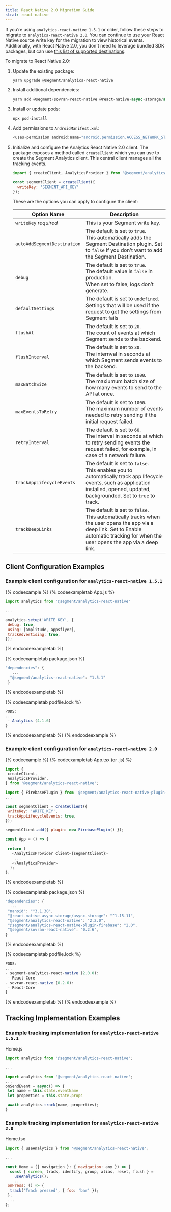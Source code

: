 ```yaml
---
title: React Native 2.0 Migration Guide
strat: react-native
---
```


If you’re using `analytics-react-native 1.5.1` or older, follow these steps to migrate to `analytics-react-native 2.0`. You can continue to use your React Native source write key for the migration to view historical events. Additionally, with React Native 2.0, you don't need to leverage bundled SDK packages, but can use [this list of supported destinations](/docs/connections/sources/catalog/libraries/mobile/react-native#supported-destinations).

To migrate to React Native 2.0:

1. Update the existing package:
    ```js
    yarn upgrade @segment/analytics-react-native
    ```
2. Install additional dependencies:
    ```js
    yarn add @segment/sovran-react-native @react-native-async-storage/async-storage
    ```

3. Install or update pods:
    ```js
    npx pod-install
    ```

3. Add permissions to `AndroidManifest.xml`:
    ```js
    <uses-permission android:name="android.permission.ACCESS_NETWORK_STATE" />
    ```

4. Initialize and configure the Analytics React Native 2.0 client. The package exposes a method called `createClient` which you can use to create the Segment Analytics client. This central client manages all the tracking events.
    ```js
    import { createClient, AnalyticsProvider } from '@segment/analytics-react-native';

    const segmentClient = createClient({
      writeKey: 'SEGMENT_API_KEY'
    });
    ```

    These are the options you can apply to configure the client:

    | Option Name                 | Description                                                                                                                                                                                |
    | --------------------------- | ------------------------------------------------------------------------------------------------------------------------------------------------------------------------------------------ |
    | `writeKey` *required*         | This is your Segment write key.                                                                                                                                                            |
    | `autoAddSegmentDestination` | The default is set to `true`.<br>This automatically adds the Segment Destination plugin. Set to `false` if you don’t want to add the Segment Destination.                                  |
    | `debug`                     | The default is set to `true`. <br>The default value is `false` in production.<br>When set to false, logs don’t generate.                                                                   |
    | `defaultSettings`           | The default is set to `undefined`.<br>Settings that will be used if the request to get the settings from Segment fails                                                                     |
    | `flushAt`                   | The default is set to `20`.<br>The count of events at which Segment sends to the backend.                                                                                                  |
    | `flushInterval`             | The default is set to `30`.<br>The internval in seconds at which Segment sends events to the backend.                                                                                      |
    | `maxBatchSize`              | The default is set to `1000`.<br>The maxiumum batch size of how many events to send to the API at once.                                                                                    |
    | `maxEventsToRetry`          | The default is set to `1000`.<br>The maximum number of events needed to retry sending if the initial request failed.                                                                       |
    | `retryInterval`             | The default is set to `60`.<br>The interval in seconds at which to retry sending events the request failed, for example, in case of a network failure.                                     |
    | `trackAppLifecycleEvents`   | The default is set to `false`.<br>This enables you to automatically track app lifecycle events, such as application installed, opened, updated, backgrounded. Set to `true` to track.      |
    | `trackDeepLinks`            | The default is set to `false`.<br>This automatically tracks when the user opens the app via a deep link. Set to Enable automatic tracking for when the user opens the app via a deep link. |

## Client Configuration Examples
### Example client configuration for `analytics-react-native 1.5.1`

{% codeexample %}
{% codeexampletab App.js %}
```js
import analytics from '@segment/analytics-react-native'

...

analytics.setup('WRITE_KEY', {
 debug: true,
 using: [amplitude, appsflyer],
 trackAdvertising: true,
});
```
{% endcodeexampletab %}

{% codeexampletab package.json %}
```js
"dependencies": {
   ...
  "@segment/analytics-react-native": "1.5.1"
 }
```
{% endcodeexampletab %}

{% codeexampletab podfile.lock %}
```js
PODS:
...
 - Analytics (4.1.6)
}
```
{% endcodeexampletab %}
{% endcodeexample %}

### Example client configuration for `analytics-react-native 2.0`

{% codeexample %}
{% codeexampletab App.tsx (or .js) %}
```js
import {
 createClient,
 AnalyticsProvider,
} from '@segment/analytics-react-native';

import { FirebasePlugin } from '@segment/analytics-react-native-plugin-firebase';
...

const segmentClient = createClient({
 writeKey: 'WRITE_KEY',
 trackAppLifecycleEvents: true,
});

segmentClient.add({ plugin: new FirebasePlugin() });

const App = () => {
 ...
 return (
   <AnalyticsProvider client={segmentClient}>
    ...
   </AnalyticsProvider>
  );
};
```
{% endcodeexampletab %}

{% codeexampletab package.json %}
```js
"dependencies": {
  ...
 "nanoid": "^3.1.30",
 "@react-native-async-storage/async-storage": "^1.15.11",
 "@segment/analytics-react-native": "2.2.0",
 "@segment/analytics-react-native-plugin-firebase": "2.0",
 "@segment/sovran-react-native": "0.2.6",
}
```
{% endcodeexampletab %}

{% codeexampletab podfile.lock %}
```js
PODS:
...
- segment-analytics-react-native (2.0.0):
 - React-Core
- sovran-react-native (0.2.6):
 - React-Core
}
```
{% endcodeexampletab %}
{% endcodeexample %}

## Tracking Implementation Examples

### Example tracking implementation for `analytics-react-native 1.5.1`

Home.js
```js
import analytics from '@segment/analytics-react-native';

...

import analytics from '@segment/analytics-react-native';
...
onSendEvent = async() => {
 let name = this.state.eventName
 let properties = this.state.props

 await analytics.track(name, properties);
}
```

### Example tracking implementation for `analytics-react-native 2.0`
Home.tsx

```js
import { useAnalytics } from '@segment/analytics-react-native';

...

const Home = ({ navigation }: { navigation: any }) => {
  const { screen, track, identify, group, alias, reset, flush } =
    useAnalytics();
    ...
 onPress: () => {
  track('Track pressed', { foo: 'bar' });
 };
 ...
};
```
